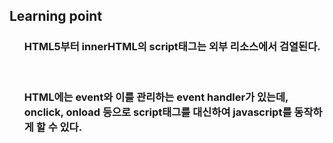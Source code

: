 <h2>Learning point</h2>

<ul>
    <h3>HTML5부터 innerHTML의 script태그는 외부 리소스에서 검열된다.</h3><br/>
    <h3>HTML에는 event와 이를 관리하는 event handler가 있는데, onclick, onload 등으로 script태그를 대신하여 javascript를 동작하게 할 수 있다.<h3><br/>
</ul>
